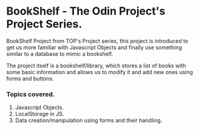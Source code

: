 # BookShelf - The Odin Project's Project Series.

BookShelf Project from TOP's Project series, this project is introduced to get us more familiar with Javascript Objects and finally use something similar to a database to mimic a bookshelf.

The project itself is a bookshelf/library, which stores a list of books with some basic information and allows us to modify it and add new ones using forms and buttons. 

### Topics covered.
1. Javascript Objects.
2. LocalStorage in JS.
3. Data creation/manipulation using forms and their handling.

